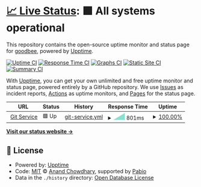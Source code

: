 # [📈 Live Status](https://schoeneBiene.github.io/status-page): <!--live status--> **🟩 All systems operational**

This repository contains the open-source uptime monitor and status page for [goodbee](https://schoeneBiene.github.io/status-page), powered by [Upptime](https://github.com/upptime/upptime).

[![Uptime CI](https://github.com/schoeneBiene/status-page/workflows/Uptime%20CI/badge.svg)](https://github.com/schoeneBiene/status-page/actions?query=workflow%3A%22Uptime+CI%22)
[![Response Time CI](https://github.com/schoeneBiene/status-page/workflows/Response%20Time%20CI/badge.svg)](https://github.com/schoeneBiene/status-page/actions?query=workflow%3A%22Response+Time+CI%22)
[![Graphs CI](https://github.com/schoeneBiene/status-page/workflows/Graphs%20CI/badge.svg)](https://github.com/schoeneBiene/status-page/actions?query=workflow%3A%22Graphs+CI%22)
[![Static Site CI](https://github.com/schoeneBiene/status-page/workflows/Static%20Site%20CI/badge.svg)](https://github.com/schoeneBiene/status-page/actions?query=workflow%3A%22Static+Site+CI%22)
[![Summary CI](https://github.com/schoeneBiene/status-page/workflows/Summary%20CI/badge.svg)](https://github.com/schoeneBiene/status-page/actions?query=workflow%3A%22Summary+CI%22)

With [Upptime](https://upptime.js.org), you can get your own unlimited and free uptime monitor and status page, powered entirely by a GitHub repository. We use [Issues](https://github.com/schoeneBiene/status-page/issues) as incident reports, [Actions](https://github.com/schoeneBiene/status-page/actions) as uptime monitors, and [Pages](https://schoeneBiene.github.io/status-page) for the status page.

<!--start: status pages-->
<!-- This summary is generated by Upptime (https://github.com/upptime/upptime) -->
<!-- Do not edit this manually, your changes will be overwritten -->
<!-- prettier-ignore -->
| URL | Status | History | Response Time | Uptime |
| --- | ------ | ------- | ------------- | ------ |
| <img alt="" src="https://icons.duckduckgo.com/ip3/beegit.fr.to.ico" height="13"> [Git Service](https://beegit.fr.to) | 🟩 Up | [git-service.yml](https://github.com/schoeneBiene/status-page/commits/HEAD/history/git-service.yml) | <details><summary><img alt="Response time graph" src="./graphs/git-service/response-time-week.png" height="20"> 801ms</summary><br><a href="https://schoeneBiene.github.io/status-page/history/git-service"><img alt="Response time 801" src="https://img.shields.io/endpoint?url=https%3A%2F%2Fraw.githubusercontent.com%2FschoeneBiene%2Fstatus-page%2FHEAD%2Fapi%2Fgit-service%2Fresponse-time.json"></a><br><a href="https://schoeneBiene.github.io/status-page/history/git-service"><img alt="24-hour response time 801" src="https://img.shields.io/endpoint?url=https%3A%2F%2Fraw.githubusercontent.com%2FschoeneBiene%2Fstatus-page%2FHEAD%2Fapi%2Fgit-service%2Fresponse-time-day.json"></a><br><a href="https://schoeneBiene.github.io/status-page/history/git-service"><img alt="7-day response time 801" src="https://img.shields.io/endpoint?url=https%3A%2F%2Fraw.githubusercontent.com%2FschoeneBiene%2Fstatus-page%2FHEAD%2Fapi%2Fgit-service%2Fresponse-time-week.json"></a><br><a href="https://schoeneBiene.github.io/status-page/history/git-service"><img alt="30-day response time 801" src="https://img.shields.io/endpoint?url=https%3A%2F%2Fraw.githubusercontent.com%2FschoeneBiene%2Fstatus-page%2FHEAD%2Fapi%2Fgit-service%2Fresponse-time-month.json"></a><br><a href="https://schoeneBiene.github.io/status-page/history/git-service"><img alt="1-year response time 801" src="https://img.shields.io/endpoint?url=https%3A%2F%2Fraw.githubusercontent.com%2FschoeneBiene%2Fstatus-page%2FHEAD%2Fapi%2Fgit-service%2Fresponse-time-year.json"></a></details> | <details><summary><a href="https://schoeneBiene.github.io/status-page/history/git-service">100.00%</a></summary><a href="https://schoeneBiene.github.io/status-page/history/git-service"><img alt="All-time uptime 100.00%" src="https://img.shields.io/endpoint?url=https%3A%2F%2Fraw.githubusercontent.com%2FschoeneBiene%2Fstatus-page%2FHEAD%2Fapi%2Fgit-service%2Fuptime.json"></a><br><a href="https://schoeneBiene.github.io/status-page/history/git-service"><img alt="24-hour uptime 100.00%" src="https://img.shields.io/endpoint?url=https%3A%2F%2Fraw.githubusercontent.com%2FschoeneBiene%2Fstatus-page%2FHEAD%2Fapi%2Fgit-service%2Fuptime-day.json"></a><br><a href="https://schoeneBiene.github.io/status-page/history/git-service"><img alt="7-day uptime 100.00%" src="https://img.shields.io/endpoint?url=https%3A%2F%2Fraw.githubusercontent.com%2FschoeneBiene%2Fstatus-page%2FHEAD%2Fapi%2Fgit-service%2Fuptime-week.json"></a><br><a href="https://schoeneBiene.github.io/status-page/history/git-service"><img alt="30-day uptime 100.00%" src="https://img.shields.io/endpoint?url=https%3A%2F%2Fraw.githubusercontent.com%2FschoeneBiene%2Fstatus-page%2FHEAD%2Fapi%2Fgit-service%2Fuptime-month.json"></a><br><a href="https://schoeneBiene.github.io/status-page/history/git-service"><img alt="1-year uptime 100.00%" src="https://img.shields.io/endpoint?url=https%3A%2F%2Fraw.githubusercontent.com%2FschoeneBiene%2Fstatus-page%2FHEAD%2Fapi%2Fgit-service%2Fuptime-year.json"></a></details>

<!--end: status pages-->

[**Visit our status website →**](https://schoeneBiene.github.io/status-page)

## 📄 License

- Powered by: [Upptime](https://github.com/upptime/upptime)
- Code: [MIT](./LICENSE) © [Anand Chowdhary](https://anandchowdhary.com), supported by [Pabio](https://pabio.com)
- Data in the `./history` directory: [Open Database License](https://opendatacommons.org/licenses/odbl/1-0/)

